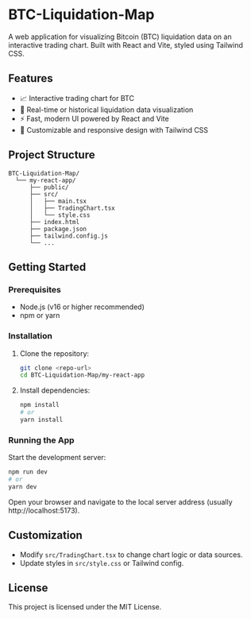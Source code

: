 # BTC-Liquidation-Map

A web application for visualizing Bitcoin (BTC) liquidation data on an interactive trading chart. Built with React and Vite, styled using Tailwind CSS.

## Features

- 📈 Interactive trading chart for BTC
- 🔄 Real-time or historical liquidation data visualization
- ⚡ Fast, modern UI powered by React and Vite
- 🎨 Customizable and responsive design with Tailwind CSS

## Project Structure

```
BTC-Liquidation-Map/
  └── my-react-app/
      ├── public/
      ├── src/
      │   ├── main.tsx
      │   ├── TradingChart.tsx
      │   └── style.css
      ├── index.html
      ├── package.json
      ├── tailwind.config.js
      └── ...
```

## Getting Started

### Prerequisites

- Node.js (v16 or higher recommended)
- npm or yarn

### Installation

1. Clone the repository:
   ```bash
   git clone <repo-url>
   cd BTC-Liquidation-Map/my-react-app
   ```
2. Install dependencies:
   ```bash
   npm install
   # or
   yarn install
   ```

### Running the App

Start the development server:

```bash
npm run dev
# or
yarn dev
```

Open your browser and navigate to the local server address (usually http://localhost:5173).

## Customization

- Modify `src/TradingChart.tsx` to change chart logic or data sources.
- Update styles in `src/style.css` or Tailwind config.

## License

This project is licensed under the MIT License.
